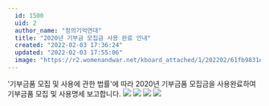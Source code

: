 ```yaml
---
  id: 1500
  uid: 2
  author_name: "정의기억연대"
  title: "2020년 기부금 모집금 사용 완료 안내"
  created: "2022-02-03 17:36:24"
  updated: "2022-02-03 17:55:06"
  image: "https://r2.womenandwar.net/kboard_attached/1/202202/61fb9831e0df78553265.jpg"
---
```

'기부금품 모집 및 사용에 관한 법률'에 따라 2020년 기부금품 모집금을 사용완료하여 기부금품 모집 및 사용명세 보고합니다.
 ![](https://r2.womenandwar.net/kboard_attached/1/202202/61fb9831e0df78553265.jpg) ![](https://r2.womenandwar.net/kboard_attached/1/202202/61fb9831f17691212151.jpg) ![](https://r2.womenandwar.net/kboard_attached/1/202202/61fb985adb7875755388.jpg) ![](https://r2.womenandwar.net/kboard_attached/1/202202/61fb985aecd737730049.jpg)